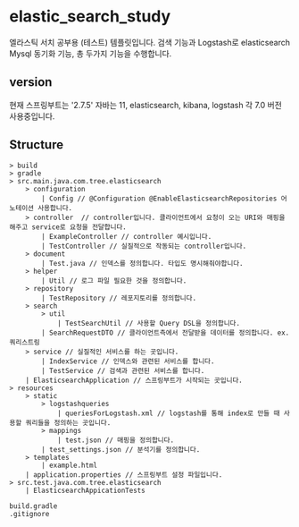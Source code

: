 # elastic_search_study
엘라스틱 서치 공부용 (테스트) 템플릿입니다. 검색 기능과 Logstash로 elasticsearch Mysql 동기화 기능, 총 두가지 기능을 수행합니다.

## version
현재 스프링부트는 '2.7.5' 자바는 11, elasticsearch, kibana, logstash 각 7.0 버전 사용중입니다.

## Structure
    > build
    > gradle
    > src.main.java.com.tree.elasticsearch
        > configuration
            | Config // @Configuration @EnableElasticsearchRepositories 어노테이션 사용합니다.
        > controller  // controller입니다. 클라이언트에서 요청이 오는 URI와 매핑을 해주고 service로 요청을 전달합니다.
            | ExampleController // controller 예시입니다.
            | TestController // 실질적으로 작동되는 controller입니다.
        > document
            | Test.java // 인덱스를 정의합니다. 타입도 명시해줘야합니다. 
        > helper
            | Util // 로그 파일 필요한 것을 정의합니다.
        > repository
            | TestRepository // 레포지토리를 정의합니다.
        > search
            > util
                | TestSearchUtil // 사용할 Query DSL을 정의합니다. 
            | SearchRequestDTO // 클라이언트측에서 전달받을 데이터를 정의합니다. ex. 쿼리스트링 
        > service // 실질적인 서비스를 하는 곳입니다.
            | IndexService // 인덱스와 관련된 서비스를 합니다.
            | TestService // 검색과 관련된 서비스를 합니다. 
        | ElasticsearchApplication // 스프링부트가 시작되는 곳입니다.
    > resources
        > static
            > logstashqueries
                | queriesForLogstash.xml // logstash를 통해 index로 만들 때 사용할 쿼리들을 정의하는 곳입니다. 
            > mappings 
                | test.json // 매핑을 정의합니다.
            | test_settings.json // 분석기를 정의합니다. 
        > templates
            | example.html
        | application.properties // 스프링부트 설정 파일입니다.
    > src.test.java.com.tree.elasticsearch
        | ElasticsearchAppicationTests 
        
    build.gradle 
    .gitignore

